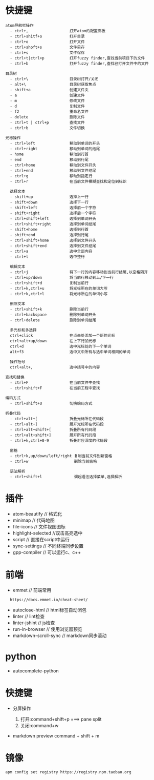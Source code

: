 # 快捷键
```
atom导航栏操作
  - ctrl+,                  打开atom的配置面板
  - ctrl+shitf+o            打开目录
  - ctrl+o                  打开文件
  - ctrl+shoft+s            文件另存
  - ctrl+s                  文件保存
  - ctrl+t|ctrl+p           打开fuzzy finder,查找当前项目下的文件
  - ctrl+b                  打开fuzzy finder,查找已打开文件中的文件
```

```
目录树
  - ctrl+\                  目录树打开/关闭
  - alt+\                   目录树获取焦点
  - shift+a                 创建文件夹
  - a                       创建文件
  - m                       修改文件
  - d                       复制文件
  - f2                      重命名文件
  - delete                  删除文件
  - ctrl+t | ctrl+p         查找文件
  - ctrl+b                  文件切换
```

```
光标操作
  - ctrl+left               移动到单词的开头
  - ctrl+right              移动到单词的结尾
  - home                    移动到行首
  - end                     移动到行尾
  - ctrl+home               移动到文件开头
  - ctrl+end                移动到文件结尾
  - ctrl+g                  移动到指定行
  - ctrl+r                  在当前文件模糊查找和定位到标识
```

```
  选择文本
  - shift+up                选择上一行
  - shift+down              选择下一行
  - shift+left              选择前一个字符
  - shift+right             选择后一个字符
  - ctrl+shift+left         选择到单词开头
  - ctrl+shift+right        选择到单词结尾
  - shift+home              选择到行首
  - shift+end               选择到行尾
  - ctrl+shift+home         选择到文件开头
  - ctrl+shift+end          选择到文件结尾
  - ctrl+a                  选中全部内容
  - ctrl+l                  选中整行
```

```
  编辑文本
  - ctrl+j                  将下一行的内容移动到当前行结尾,以空格隔开
  - ctrl+up/down            将当前行移动到上/下一行
  - ctrl+shift+d            复制当前行
  - ctrl+k,ctrl+u           将光标所在的单词大写
  - ctrl+k,ctrl+l           将光标所在的单词小写
```

```
  删除文本
  - ctrl+shift+k            删除当前行
  - ctrl+backspace          删除到单词开头
  - ctrl+delete             删除到单词结尾
```

```
  多光标和多选择
  ctrl+click                在点击处添加一个新的光标
  ctrl+alt+up/down          在上下行加光标
  ctrl+d                    选中光标处的下一个单词
  alt+f3                    选中文中所有与选中单词相同的单词
```

```
  操作括号
  ctrl+alt+,                选中括号中的内容
```

```
查找和替换
  - ctrl+F                  在当前文件中查找
  - ctrl+shift+F            在当前工程中查找
```

```
编码方式
  - ctrl+shift+U            切换编码方式
```

```
折叠代码
  - ctrl+alt+[              折叠光标所在代码段
  - ctrl+alt+]              展开光标所在代码段
  - ctrl+alt+shift+[        折叠所有代码段
  - ctrl+alt+shift+]        展开所有代码段
  - ctrl+k,ctrl+0-9         折叠对应深度的代码段
```

```
  窗格
  - ctrl+k,up/down/left/right 复制当前文件到新窗格
  - ctrl+w                    删除当前窗格
```

```
  语法解析
  - ctrl+shift+l              调起语法选择菜单,选择解析
```

# 插件

-   atom-beautify   //  格式化
-   minimap         //  代码地图
-   file-icons      //  文件视图图标
-   highlight-selected  //双击高亮选中
-   script          //  直接在script中运行
-   sync-settings   //  不同终端同步设置
-   gpp-compiler    //  可以运行c、c++

# 前端

- emmet             //  前端常用
```
  https://docs.emmet.io/cheat-sheet/
```
- autoclose-html    //  html标签自动闭包
- linter            //  lint检查
- linter-jshint     //  js检查
- run-in-browser    //  使用浏览器预览
- markdown-scroll-sync  //  markdown同步滚动

# python

- autocomplete-python

# 快捷键

- 分屏操作
    1. 打开:command+shift+p ===> pane split
    2. 关闭:command+w

- markdown preview
    command + shift + m

# 镜像
```
apm config set registry https://registry.npm.taobao.org
```
